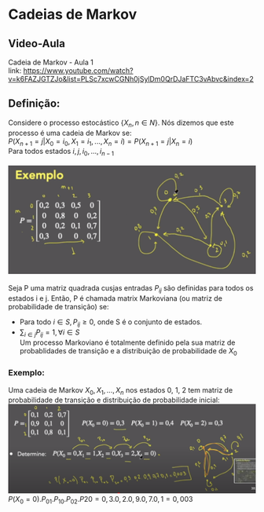 # Cadeias de Markov
## Video-Aula  
Cadeia de Markov - Aula 1  
link: https://www.youtube.com/watch?v=k6FAZJGTZJo&list=PLSc7xcwCGNh0jSylDm0QrDJaFTC3vAbvc&index=2


## Definição: 
Considere o processo estocástico {$X_{n},n\in N$}. Nós dizemos que este processo é uma cadeia de Markov se:  
$P(X_{n+1}=j|X_{0}=i_{0},X_{1}=i_{1},...,X_{n}=i)=P(X_{n+1}=j|X_{n}=i)$  
Para todos estados $i,j,i_{0},...,i_{n-1}$  
<br>
![](imagens/exemplo_Markov_1.png)  
<br>
Seja P uma matriz quadrada cusjas entradas $P_{ij}$ são definidas para todos os estados i e j. Então, P é chamada matrix Markoviana (ou matriz de probabilidade de transição) se:  
* Para todo $i\in S, P_{ij}\ge0$, onde S é o conjunto de estados. 
* $\sum_{i\in j}P_{ij}=1,\forall i \in S$  
Um processo Markoviano é totalmente definido pela sua matriz de probablidades de transição e a distribuição de probabilidade de $X_{0}$  
### Exemplo:  
Uma cadeia de Markov $X_{0},X_{1},...,X_{n}$ nos estados 0, 1, 2 tem matriz de probabilidade de transição e distribuição de probabilidade inicial:  
![](imagens/exemplo_Markov_2.png)  
$P(X_{0}=0).P_{01}.P_{10}.P_{02}.P{20}=0,3.0,2.0,9.0,7.0,1=0,003$  
